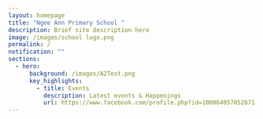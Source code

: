 ```yaml
---
layout: homepage
title: "Ngee Ann Primary School "
description: Brief site description here
image: /images/school logo.png
permalink: /
notification: ""
sections:
  - hero:
      background: /images/A2Test.png
      key_highlights:
        - title: Events
          description: Latest events & Happenings
          url: https://www.facebook.com/profile.php?id=100064057052671
---
```


